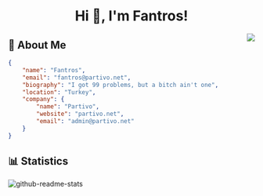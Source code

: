 <h1 align="center">Hi 👋, I'm Fantros!</h1>
<img align="right" src="https://spotify-github-profile.vercel.app/api/view?uid=31us4ohbcaotjvvfxk5szygl4tle&cover_image=true&theme=default" style="position:-webkit-sticky;position:sticky;top:0;" />

## 📃 About Me
```json
{
    "name": "Fantros",
    "email": "fantros@partivo.net",
    "biography": "I got 99 problems, but a bitch ain't one",
    "location": "Turkey",
    "company": {
        "name": "Partivo",
        "website": "partivo.net",
        "email": "admin@partivo.net"
    }
}
```

## 📊 Statistics
![github-readme-stats](https://github-readme-stats.vercel.app/api?username=fantros&show_icons=true&hide_border=true&theme=dark)
